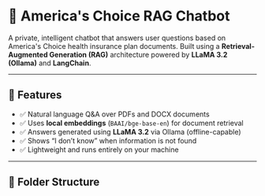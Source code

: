 # 🤖 America's Choice RAG Chatbot

A private, intelligent chatbot that answers user questions based on America's Choice health insurance plan documents. Built using a **Retrieval-Augmented Generation (RAG)** architecture powered by **LLaMA 3.2 (Ollama)** and **LangChain**.

---

## 🚀 Features

- ✅ Natural language Q&A over PDFs and DOCX documents
- ✅ Uses **local embeddings** (`BAAI/bge-base-en`) for document retrieval
- ✅ Answers generated using **LLaMA 3.2** via Ollama (offline-capable)
- ✅ Shows “I don’t know” when information is not found
- ✅ Lightweight and runs entirely on your machine

---

## 📁 Folder Structure

